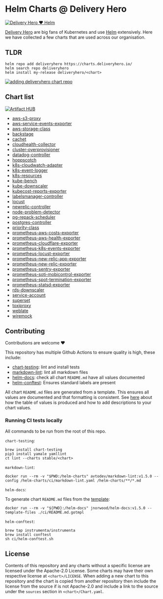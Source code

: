 # Helm Charts @ Delivery Hero

[![Delivery Hero ❤️ Helm](img/banner.png)](#)

[Delivery Hero](https://www.deliveryhero.com/) are big fans of Kubernetes and use [Helm](https://helm.sh/) extensively. Here we have collected a few charts that are used across our organisation.

## TLDR

```console
helm repo add deliveryhero https://charts.deliveryhero.io/
helm search repo deliveryhero
helm install my-release deliveryhero/<chart>
```

[![adding deliveryhero chart repo](img/add-repo.gif)](#)

## Chart list

[![Artifact HUB](https://img.shields.io/endpoint?url=https://artifacthub.io/badge/repository/deliveryhero)](https://artifacthub.io/packages/search?repo=deliveryhero)

- [aws-s3-proxy](stable/aws-s3-proxy)
- [aws-service-events-exporter](stable/aws-service-events-exporter)
- [aws-storage-class](stable/aws-storage-class)
- [backstage](stable/backstage)
- [cachet](stable/cachet)
- [cloudhealth-collector](stable/cloudhealth-collector)
- [cluster-overprovisioner](stable/cluster-overprovisioner)
- [datadog-controller](stable/datadog-controller)
- [hoppscotch](stable/hoppscotch)
- [k8s-cloudwatch-adapter](stable/k8s-cloudwatch-adapter)
- [k8s-event-logger](stable/k8s-event-logger)
- [k8s-resources](stable/k8s-resources)
- [kube-bench](stable/kube-bench)
- [kube-downscaler](stable/kube-downscaler)
- [kubecost-reports-exporter](stable/kubecost-reports-exporter)
- [labelsmanager-controller](stable/labelsmanager-controller)
- [locust](stable/locust)
- [newrelic-controller](stable/newrelic-controller)
- [node-problem-detector](stable/node-problem-detector)
- [pg-repack-scheduler](stable/pg-repack-scheduler)
- [postgres-controller](stable/postgres-controller)
- [priority-class](stable/priority-class)
- [prometheus-aws-costs-exporter](stable/prometheus-aws-costs-exporter)
- [prometheus-aws-health-exporter](stable/prometheus-aws-health-exporter)
- [prometheus-cloudflare-exporter](stable/prometheus-cloudflare-exporter)
- [prometheus-k8s-events-exporter](stable/prometheus-k8s-events-exporter)
- [prometheus-locust-exporter](stable/prometheus-locust-exporter)
- [prometheus-new-relic-app-exporter](stable/prometheus-new-relic-app-exporter)
- [prometheus-new-relic-exporter](stable/prometheus-new-relic-exporter)
- [prometheus-sentry-exporter](stable/prometheus-sentry-exporter)
- [prometheus-soti-mobicontrol-exporter](stable/prometheus-soti-mobicontrol-exporter)
- [prometheus-spot-termination-exporter](stable/prometheus-spot-termination-exporter)
- [prometheus-statsd-exporter](stable/prometheus-statsd-exporter)
- [rds-downscaler](stable/rds-downscaler)
- [service-account](stable/service-account)
- [superset](stable/superset)
- [toxiproxy](stable/toxiproxy)
- [weblate](stable/weblate)
- [wiremock](stable/wiremock)

## Contributing

Contributions are welcome ❤️

This repository has multiple Github Actions to ensure quality is high, these include:

- [chart-testing](https://github.com/helm/chart-testing): lint and install tests
- [markdown-lint](https://github.com/avto-dev/markdown-lint): lint all markdown files
- [helm-docs](https://github.com/norwoodj/helm-docs): check all chart `README.md` have all values documented
- [helm-conftest](https://github.com/instrumenta/helm-conftest): Ensures standard labels are present

All chart `README.md` files are generated from a template. This ensures all values are documented and that formatting is consistent. See [here](https://github.com/norwoodj/helm-docs#valuesyaml-metadata) about how the table of values is produced and how to add descriptions to your chart values.

### Running CI tests locally

All commands to be run from the root of this repo.

`chart-testing`:

  ```console
  brew install chart-testing
  pip3 install yamale yamllint
  ct lint --charts stable/<chart>
  ```

`markdown-lint`:

  ```console
  docker run --rm -v "$PWD:/helm-charts" avtodev/markdown-lint:v1.5.0 --config /helm-charts/ci/markdown-lint.yaml /helm-charts/**/*.md
  ```

`helm-docs`:

  To generate chart `README.md` files from the [template](ci/README.md.gotmpl):

  ```console
  docker run --rm -v "${PWD}:/helm-docs" jnorwood/helm-docs:v1.5.0 --template-files ./ci/README.md.gotmpl
  ```

`helm-conftest`:

  ```console
  brew tap instrumenta/instrumenta
  brew install conftest
  sh ci/helm-conftest.sh
  ```

## License

Contents of this repository and any charts without a specific license are licensed under the Apache-2.0 License. Some charts may have their own respective license at `<chart>/LICENSE`. When adding a new chart to this repository and the chart is copied from another repository then include the license from the source if is not Apache-2.0 and include a link to the source under the `sources` section in `<chart>/Chart.yaml`.

